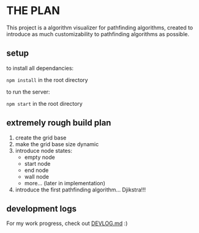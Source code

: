 # THE PLAN

This project is a algorithm visualizer for pathfinding algorithms, created to introduce as much customizability to pathfinding algorithms as possible.

## setup

to install all dependancies:

`npm install` in the root directory

to run the server:

`npm start` in the root directory

## extremely rough build plan

1. create the grid base
2. make the grid base size dynamic
3. introduce node states:
    - empty node
    - start node
    - end node
    - wall node
    - more... (later in implementation)
4. introduce the first pathfinding algorithm... Djikstra!!!

## development logs

For my work progress, check out [DEVLOG.md](DEVLOG.md) :)